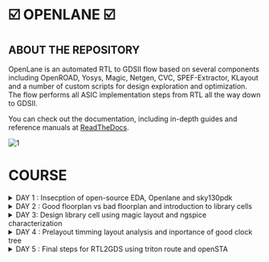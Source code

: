 # ☑️ OPENLANE ☑️

## ABOUT THE REPOSITORY
OpenLane is an automated RTL to GDSII flow based on several components including OpenROAD, Yosys, Magic, Netgen, CVC, SPEF-Extractor, KLayout and a number of custom scripts for design exploration and optimization. The flow performs all ASIC implementation steps from RTL all the way down to GDSII.

You can check out the documentation, including in-depth guides and reference manuals at [ReadTheDocs](https://openlane.readthedocs.io/).

![1](https://github.com/madhumadhu1318/Pes_Openlane_work/assets/90201844/e6ca8df0-335c-4807-ae38-fbac2e10c73c)




 # COURSE 
<details>
<summary> DAY 1 : Insecption of open-source EDA, Openlane and sky130pdk  </summary>
<br>

# 1) Introduction to QFN-48 Package,chip,pads,core,die,and IP's and Introduction to RISC-V

- Generally an Aurdino board or an FPGA board consists of an chip or processor inside it.
- The internal veiw of chip will be as below

![2](https://github.com/madhumadhu1318/Pes_Openlane_work/assets/90201844/bcb8b471-1c9c-4e7e-aa97-ab83f5f5dc1e)


![3](https://github.com/madhumadhu1318/Pes_Openlane_work/assets/90201844/236627f9-2212-486c-ae74-d23ad67e2576)




RISC-V is an open standard instruction set architecture based on established reduced instruction set computer principles. Unlike most other ISA designs, RISC-V is provided under royalty-free open-source licenses. 

![4](https://github.com/madhumadhu1318/Pes_Openlane_work/assets/90201844/00e1a641-8c2f-4dd1-a387-5b74879f1899)





# 2) SOC Design and OpenLANE

## a) Components of open-source digital asic design**
 - Digital ASIC design, It mainly consists of
   - RTL IP's
   - EDA Tools
   - PDK Data

![5](https://github.com/madhumadhu1318/Pes_Openlane_work/assets/90201844/3654cd20-7717-47f7-a1b0-1f18a98f0e3b)

      

  - Open source digital ASIC design

![6](https://github.com/madhumadhu1318/Pes_Openlane_work/assets/90201844/8cd1ac8e-0aec-49f7-b106-8d60e740c462)


- What is PDK..?
  - Process Design Kit (PDK) Collection of files used to model a fabrication process for the EDA tools used to design an IC.
      - Process design rules : DRC,LVX,PEX
      - Device models
      - Digital standard cell Libraries
      - I/O libraries


 
## b) Simplified RTL2GDS Flow**

![7](https://github.com/madhumadhu1318/Pes_Openlane_work/assets/90201844/3742b7db-fd3d-4e2f-a8cc-9831d085c72a)


         1. Synthesis
         2. Floor planning and Power planning
         3. Placement 
         4. Clock tree synthsis (CTS)
         5. Routing 
         6. Sign off



## c) Introduction to Openlane ans strivechipsets**

   #### OPENLANE was started as an open-souce flow for a true Open source Tape-out experiment,
   #### STRIVES is a family of open everything socs.

![8](https://github.com/madhumadhu1318/Pes_Openlane_work/assets/90201844/84a544f4-6145-4336-b1ee-96c8d19cd5c7)


   #### Goal of Openlane asic flow is :
    - Produce a clean GDSII with no humaninterventions
         - CLEAN means 
                - No LVS voilations
                - No DRC voilations
                - Timming voilations

    - Open Lane is tunned for the skywater 130nm open PDK .
    - Open lane is containerzied which means
                - Functional out of the box 
                - Instruction to built and run natevly with flow
    - Open lane has two mode of operation 
                - Atonomous 
                - Interative


## d) Introduction to Openlane Detailed ASIC flow design


 ![9](https://github.com/madhumadhu1318/Pes_Openlane_work/assets/90201844/a353193c-cd0f-486f-982a-6c9f6438e2b7)


   
Here's a detailed ASIC design flow using OpenLane and the associated tools and software:

**1. Synthesis:** RTL code is synthesized into a gate-level netlist, optimizing for area, power, and timing.
   - **Tools/Software**: 
     - Yosys for synthesis.
     - ABC (A System for Sequential Synthesis and Verification) for technology mapping.
     - Cell libraries specific to the target process.
     - Yosys

       
**2. Floorplanning:** Define the chip's area and arrangement of major functional blocks.
   - **Tools/Software**: 
     - OpenROAD's TritonRoute for global placement.
     - Magic for floorplan visualization.
     - Chip floor planning - Partinioning the chip die between different system building blocks and place the I/O pads.
     - Macro floor planning - Dimensions, Pin locations, rows defination.
     - Power planning - It is typically assigned with multiple VDD and VSS (Power straps, Power pads, Power rings)
    
       
**3. Placement:** Position individual gates and standard cells optimally within the predefined areas.
   - **Tools/Software**: 
     - RePLace (REctangle PLACEr) for placement.
     - Magic for placement visualization.
     - Placement is usually done in 2 steps
              - Global placement
              - Detailed placement

       
**4. Clock Tree Synthesis:** Design a clock distribution network to ensure synchronous clock signals.
   - **Tools/Software**: 
     - OpenROAD's TritonCTS for clock tree synthesis.
    
     
**5. Routing:** Establish interconnections while adhering to design rules, optimizing for signal integrity and timing.
   - **Tools/Software**: 
     - FastRoute for global and detailed routing.
     - Magic for routing visualization.


**6. Design Rule Checking (DRC):**  Verify that the layout complies with manufacturing design rules.
   - **Tools/Software**: 
     - Magic for initial DRC checks.
     - OpenROAD's TritonRoute for DRC repair.


**7. Layout Versus Schematic (LVS) Verification:** Confirm that the physical layout matches the intended functionality described at the RTL level.
   - **Tools/Software**: 
     - Netgen for LVS checks.


**8. Parasitic Extraction:** Extract parasitic capacitance and resistance values from the layout for accurate timing analysis.
   - **Tools/Software**: 
     - QFlow's SPEF extraction tool for parasitic extraction.


**9. Static Timing Analysis (STA):** Analyze timing paths to ensure setup and hold time constraints are met.
    - **Tools/Software**: 
      - OpenSTA for static timing analysis.


**10. Physical Verification:** Perform a series of checks including DRC, LVS, and electrical rule checks (ERC).
    - **Tools/Software**: 
      - Magic for DRC and LVS checks.
      - Netgen for ERC checks.


**11. GDS2 Generation:** Convert the final layout data into GDS2 format for fabrication.
    - **Tools/Software**: 
      - Magic for GDS2 generation.Here's a detailed ASIC design flow using OpenLane and the associated tools and software:



#### Synthis exporation
![10](https://github.com/madhumadhu1318/Pes_Openlane_work/assets/90201844/56afc0ba-6fde-4bc0-82ff-fbb7a60ca6db)



#### Design exploration

![11](https://github.com/madhumadhu1318/Pes_Openlane_work/assets/90201844/59c6caa9-e782-4d01-8ee6-0982afd764d7)


# 3) Open- Source EDA tools

#### Openlane Directory structure in detail

   - cd Desktop/
   - cd home/tools/
   - cd openlane_working_dir/
   - ls
   - cd openlane
   - docker
   - ./flow.tcl -interactive

![12](https://github.com/madhumadhu1318/Pes_Openlane_work/assets/90201844/1ec38ee2-766e-4ef5-b597-cb0140ca93a5)


#### Design Preparation step

    - in openlane directory
    - package require openlane 0.9
    - prep -design picorv32a

![13](https://github.com/madhumadhu1318/Pes_Openlane_work/assets/90201844/fd5f8659-4b33-4055-915c-5da199814256)



#### Review files after design synthsis and run synthsis

    - run_synthesis


![14](https://github.com/madhumadhu1318/Pes_Openlane_work/assets/90201844/a456fbdb-f0f4-44ab-a7e3-3968135da09c)

![15](https://github.com/madhumadhu1318/Pes_Openlane_work/assets/90201844/938876cc-d5e6-4c72-a5ae-0e189a43a4d8)




   - Here the counter d flipflop is **1613**
   - The number of cells is **14876**
   - The flop ration for our design will be 1613/14876 = 0.108
   - In percentage = 10.08 %

     
#### Openlane Project Github link Discription

https://github.com/efabless/openlane

[Back to COURSE](https://github.com/Vinodkumar8318/Pes_Openlane_work/tree/main#course)

</details>




<details>
<summary>DAY 2 : Good floorplan vs bad floorplan and introduction to library cells </summary>
<br>


# GOOD FLOORPLAN VS BAD FLORPLAN AND INTRODUCTION TO LIBRARY CELLS

## 1) CHIP FLOOR PLANNING CONSIDERATIONS

## L1) Utilization Factor and Aspect ratio

![16](https://github.com/madhumadhu1318/Pes_Openlane_work/assets/90201844/664ef48a-a5c4-4f43-bdb2-2918caa5a19d)


    - Defining the width and height of the core and Die
    - Consider a netlist with 2 FF and 2 gates with the connections shown below


**STEP-1** Make the gates as a Squared box 


![17](https://github.com/madhumadhu1318/Pes_Openlane_work/assets/90201844/2507f80f-0dbb-4baf-9edf-2bfe223144dd)


**STEP-2** Find out the dimensions of the core and Die ( Dimensions of the standard cells )

![18](https://github.com/madhumadhu1318/Pes_Openlane_work/assets/90201844/6fefebdd-7cd7-4bab-90ec-f3123571e998)


 #### For example 
  - Let us assume that each FF and Gates is on 1 cm breadth and 1cm height
  - Now Area of each standard cell will be will of 1 cm sq .
  - Allining tha area ocuupied the netlist in a in a single core .
  - Below the netlist will be fit into the core So it will be **100% utilization**
  - **Utilization factor** = Area occupied by the netlist / Total area ocuupied by the core.
  - where 4sq / 4sq = 1 . 
  - In this case when utilization factor = 1 , then the core is full no extra components can be added.
  - **Aspect ratoio** = Height / width , if it is 1 , it signifies that the core is square shaped.




## L2) Pre placed cells


![19](https://github.com/madhumadhu1318/Pes_Openlane_work/assets/90201844/bbd7bc44-b496-43c6-8313-d69a05afa71b)

  - Conisder a combinational block -> Gate level diagram.
  - Seperate that gate level diagram into two blocks.
  - Consider the multiple blocks are inside a Black box Now seperate the blackbox as two differnet IP's or Modules .
  - The Arrangements of the IP's in a chip is called as **Floor planning**.
  - The IP's will have an user defined loctions and they can be placed in a chip before the placement and rouiting is done hence these are calle as **Pre placed Cells**




## L3) Decoupling Capacitors

![20](https://github.com/madhumadhu1318/Pes_Openlane_work/assets/90201844/a534ff3d-5c5c-408a-ad1a-051fbe29a3df)


  - For any signal to be considered as a Logic 0 and Logic 1, It should be within the NM range ( Either NML or NMH )
  - The area between the NML and NMH is called undefined area
  - So in order to maintain the signal to be in the NML or NMh **Decoupling capacitors** are used.
  - Decoupling capacitors are mainly used to maintain the signal are not inside the undefined area.
    



## L4) Power Planning

![21](https://github.com/madhumadhu1318/Pes_Openlane_work/assets/90201844/371669e5-2400-4f7d-bce1-27f805a710fa)

  - Insted of using individual VDD and VSS for multiple cells in a Block.
  - Suppose if there are four cells in a Block , Each cell having seperate VDD and VSS are called as **Power Planning**




## L5) Pin placement and Logical cell placement Blockage
![22](https://github.com/madhumadhu1318/Pes_Openlane_work/assets/90201844/4ed490cc-64fb-4803-9696-93954c2ad128)



  - Here consider a 4 set of circuts with input, clk and output,
  - Considering all 4 circuits together and placing on a chip in such a way that INPUTS should be at one side and OUTPUT should be at one side which helps us to make the connections easily.
  - So this process is called as **Pin placement**
  - Making sure that non of the automated routing tool should not be placed near the i/p and o/p cells it needs to block the cells This is called as **Logical cell placement Blockage**
    

**Pin Placement**

![23](https://github.com/madhumadhu1318/Pes_Openlane_work/assets/90201844/43a17934-b6cc-4364-b042-5ba5d45b4049)



**Logical cell placement Blockage**
![24](https://github.com/madhumadhu1318/Pes_Openlane_work/assets/90201844/bc2d7d20-79d2-4f43-a851-fadf47f7d083)







## L6) Steps to run Flopor planning using Openlane

      - These are the defalt Floorplans 
 
![25](https://github.com/madhumadhu1318/Pes_Openlane_work/assets/90201844/09457209-3fe4-4f8c-a77f-704baf77b594)


![26](https://github.com/madhumadhu1318/Pes_Openlane_work/assets/90201844/fa933e65-850c-4859-a3b0-f6ae22689571)




![27](https://github.com/madhumadhu1318/Pes_Openlane_work/assets/90201844/d20ce0f4-0385-426c-b489-2ef261ed9a23)



## L7)

              - In the openlane shell

![28](https://github.com/madhumadhu1318/Pes_Openlane_work/assets/90201844/9ba3262e-0ecf-4096-887e-9e8a81014ee7)

              
              - To open the Floorplan we go to the required directory that is
                   > vsduser@vsdsquadron:~/Desktop/work/tools/openlane_working_dir/openlane/designs/picorv32a/runs/11-09_15-36/results/floorplan
              - Using the ```cd``` command.
              - Then we type the command:
                   > magic -T /home/vsduser/Desktop/work/tools/openlane_working_dir/pdks/sky130A/libs.tech/magic/sky130A.tech lef read ../../tmp/merged.lef def read picorv32a.floorplan.def &

              - The following layout is displayed

![29](https://github.com/madhumadhu1318/Pes_Openlane_work/assets/90201844/1ff10071-f8ad-4697-8b79-035eb1d377b5)


              - We can press 's' and then 'v' to align the design to the center of the screen.

              - We can right click on the mouse and pess 'z' to zoom into a desired part.

![30](https://github.com/madhumadhu1318/Pes_Openlane_work/assets/90201844/6a72c5ac-9648-41e9-971b-6c4dd1d040d2)

              - We can check the details of the ports as follows
              - Hover over a port with your crosshair and press 's' on your keyboard
              - Now open the tkcon command window and type ```what```.
              - This will show you the details of the selected port.

![31](https://github.com/madhumadhu1318/Pes_Openlane_work/assets/90201844/26b79291-9b43-41d3-9291-f3d9a394f0c5)

             
              - If we zoom in a little more, we can see the tap cells.
              - They are present to prevent latch up conditions which occur in the CMOS devices

![32](https://github.com/madhumadhu1318/Pes_Openlane_work/assets/90201844/15b61670-5214-4a4e-b10b-bfc1dcb4345d)


              - These are the standard cells that are used in the design




## 2) LIBRARY BINDING AND PLACEMENTS


### L1) Netlist binding and initial Place Design

       - Bind netlist with physical cells 
       - Here it defines about the shape and sixe of the standard cell
       - Each cells are defined only in either rectange shape or square shape 
       - In this example, 1 refers to NOT gate, 2 refers to AND gate.   [image 1]
       - Larger the cell size 
          > It has a least resistance path
          > Performes Faster
       - Once we have a Physical veiw of all cells, It is placed on the Floorplan according to the 

![33](https://github.com/madhumadhu1318/Pes_Openlane_work/assets/90201844/f0f38d1d-c1dd-49d3-b80c-f5fca7339173)


![34](https://github.com/madhumadhu1318/Pes_Openlane_work/assets/90201844/a399f41e-347b-4962-9c79-adde8069c915)



### L2 and L3) Optimize placement using estimate wire length and capacitance

        - When the cells are not extactly placed on the floorplan as in the netlist, If the relevant cells are not near to i/p or o/p.
        - Then estimation of wirelength and capacitance comes in.
        - Depending on the Capacitance and how far the cells are from input and output, Some **Buffers** are added in order to reduce the Wirelength and also to get a complete signal without any             lossses of signal ( but in cost of Area which can be minimized later )
    
![35](https://github.com/madhumadhu1318/Pes_Openlane_work/assets/90201844/605e4293-cf4f-4415-a474-4d07162f07de)



![36](https://github.com/madhumadhu1318/Pes_Openlane_work/assets/90201844/186c185f-95e2-44ef-9d0a-c7e3bc700a6f)



### L4) Need for libraries and characterization 

        - Library characterization and modelling depends on some steps,
        - Logic synthesis  ->  Floor planning  ->  Placement  ->  Clock Tree synthesuis ( CTS )  ->  Routing 
        - The collection of all the standard cells are placed is one area which is referred as **Library**

        
![37](https://github.com/madhumadhu1318/Pes_Openlane_work/assets/90201844/a3f83b6b-6133-4853-90f2-0b217007aef8)




### L5) Congestion aware placement using replace
          - To view the placement we type
                   > run_placement
          - In the OpenLANE shell.
![38](https://github.com/madhumadhu1318/Pes_Openlane_work/assets/90201844/0581f0d1-5d58-40e8-b0ab-be170ac220ac)


          - This is the result displayed. As we can see the '/picorv32a.placement.def' file is read.

![39](https://github.com/madhumadhu1318/Pes_Openlane_work/assets/90201844/48a33433-adf9-4fe0-9c06-7fb8a4ea2211)

          - We move one directory up from the 'floorplan' folder using
                   > cd ../placement/

          - To view the placement design we use the command
                   > magic -T /home/vsduser/Desktop/work/tools/openlane_working_dir/pdks/sky130A/libs.tech/magic/sky130A.tech lef read ../../tmp/merged.lef def read picorv32a.placement.def

![40](https://github.com/madhumadhu1318/Pes_Openlane_work/assets/90201844/93fd0a46-0546-4ec2-b0e0-c41f356fccbc)


          - The above is displayed.
          - All these standard cells were present at the initial layout of the floorplan.

![41](https://github.com/madhumadhu1318/Pes_Openlane_work/assets/90201844/6de9e4b4-9848-4eb1-b8ad-11e1d3a34e11)


          - If we zoom in we can see the placement of the standard cells in the standard cell rows.




## 3) CELL DESIGN AND CHARACTERIZATION FLOW

### L1) Inputs for cell Design Flow
       - For each standard cell (AND,NOR,INVERTER,FF ect) There are different cell design flow
       - Each Cell Design Flow consists of 3 steps:
               - Inputs ( which mainly consists of PDK's [ DRC and LVs rules, Spice models, library ect] )
               - Design Steps (this mainly invovles 3 steps)
                      - Circuit Design
                      - Layout Design 
                      - Charecterization
               - Outputs ( Outputs we get here is  CDL circuit description language )
               
   #### User defined specifications
       - Cell height = The seperation between the power rail and ground rail defines the cell height.
       - Supply voltage = A certain cell should be operated at a certain supply voltage which is defined by the Top level design
       - Metal Layer = Certain Libraries van be designed on a particular Metal Layer.
       - Pin Location = Library nedds to decide on the pins and the pin location where it needs to be placed.

               
### L2) Circuit Design step
      - There are teo steps involved in circuit design:
            > Implement the Function itself
            > Modelling the PMOS and NMOS transisters in such a way that the aspect ratio should be matched.
            
      
### L3) Layout Design step
      - Implimenting the PMOS and NMOS values into layout are called Layout Design 
      - Steps involved in the layout design are:
           - Get the function implimented through the MOS transistors
           - Get a PMOS network graph and NMOS network graph
           - Obtain Euler's Path and draw a Stick Diagram
           - Convert the stick diagram into a proper Layout diagram
           - EXtract the paracetics from the layout and CHaracterize it interms of Timmings.

           
### L4) Typical Charaterization Flow
     - Steps involved in the characteriztion flow are :
           - Read in the Model Files
           - Read the extracted spice netlist
           - Define how to recongnise the behaviorur of the buffer
           - Read the subcircuits of the inverters 
           - Attach the neccessary Power source
           - Apply the stimulus
           - Provide the neccessary output capacitance
           - Provide the necessary simulation command.
           - Feed in all the 1 to 8 steps to a configuration file ( GUNA )


![42](https://github.com/madhumadhu1318/Pes_Openlane_work/assets/90201844/c7cebb23-fe87-461a-950b-ec755b4bd719)


![43](https://github.com/madhumadhu1318/Pes_Openlane_work/assets/90201844/70a4f1db-98f4-41f7-ba49-ffa3c1388b22)



![44](https://github.com/madhumadhu1318/Pes_Openlane_work/assets/90201844/f47bfd0c-0256-47c2-89f8-9d77078bd783)




## 4) GENERAL TIMMING CHARECTERIZATION PARAMETERS

### L1) Timming Threshold definations
      - Timming Threshold Definations
          - slew_low_rise_thr
          - slew_high_rise_thr
          - slew_low_fall_thr
          - slew_high_fall_thr
          - in_rise_thr
          - in_fall_thr
          - out_rise_thr
          - out_fall_thr

![45](https://github.com/madhumadhu1318/Pes_Openlane_work/assets/90201844/98119a56-46e2-4f0e-ab8b-af93bddeb57e)


![46](https://github.com/madhumadhu1318/Pes_Openlane_work/assets/90201844/f02b2a93-5c93-495a-a293-9709d6f472d1)



         
### L2) Propogation delay and transition time

**Propagation Delay**
The time difference between when the transitional input reaches 50% of its final value and when the output reaches 50% of its final value.
     
     - There should be no negative delay in the charecterization, This can be taken care by setting a proper threshold point.

```
    Propagation delay = time(out_fall_thr)-time(in_rise_thr)

```
![47](https://github.com/madhumadhu1318/Pes_Openlane_work/assets/90201844/21762b6f-669c-413a-94b5-6d6daf7eddcf)




![48](https://github.com/madhumadhu1318/Pes_Openlane_work/assets/90201844/1b3637ae-49de-4d4b-b948-e87648730373)


**Transition Time**
The time it takes the signal to move between states is the transition time , where the time is measured between 10% and 90% or 20% to 80% of the signal levels.

```
Rise transition time = time(slew_high_rise_thr) - time (slew_low_rise_thr)
```

```
Fall transition time = time(slew_high_fall_thr) - time (slew_low_fall_thr)
```

![49](https://github.com/madhumadhu1318/Pes_Openlane_work/assets/90201844/a028dcb0-977b-434f-bb34-e12f2edc43a5)




[Back to COURSE](https://github.com/madhumadhu1318/Pes_Openlane_work/tree/main#course)

</details>
<details>
<summary>DAY 3: Design library cell using magic layout and ngspice characterization </summary>
<br>

# 1) LABS FOR CMOS INVERTER NGSPICE SIMULATIONS

   ### L1) IO Placer revision
   
   ### L2) Spice deck creation for CMOS inverter
             - Create a SPICE DECK first
             - > Connectivity information about the netlist
             - > Set a component values
             - > Identify the nodes
             - > Name the nodes



![50](https://github.com/madhumadhu1318/Pes_Openlane_work/assets/90201844/965de361-0dcb-4954-9e8f-2a6d6bceaed6)


             SPICE DECK = ***Model description***
                          ***Netlist Description***
                          M1 out in vdd vdd pmos w=0.375u L=0.25u
                          M2 out in 0 0 nmos w=0.375u L=0.25u
                          
                          cload out 0 10f

                          Vdd vdd 0 2.5
                          Vin in 0 2.5
                          
                          *** Simulation commands ***
                          .op
                          .dc Vin0 0 2.5 0.05

                          *** .include tsmc_0.25um_model.mod ***
                          .LIB "tsmc_0.25um_model.mod" CMOS_MODELS
                          .end
                          
![51](https://github.com/madhumadhu1318/Pes_Openlane_work/assets/90201844/afad96c0-675d-4341-bb52-ad26770c299d)



![52](https://github.com/madhumadhu1318/Pes_Openlane_work/assets/90201844/158b7035-ec97-42db-a6c9-506cc9ff65e5)

 
   
   ### L3) Spice simulation lab for cmos inverter
                  - Spice simulation for a particular specification
                  
![53](https://github.com/madhumadhu1318/Pes_Openlane_work/assets/90201844/6db7cd20-9a8b-46cf-98e5-b5c6a2e5fc4e)


![54](https://github.com/madhumadhu1318/Pes_Openlane_work/assets/90201844/af5a3112-aa98-4ffc-acbc-4f4f826df3d3)



   ### L4) Switchin threshold vm
            - The CMOS on the right side has a bigger size than the one on the left.
            - These waveforms tell us that the CMOS is a very robust device. The characteristics of the CMOS are maintained across a variety of sizes.
            - The arrow is pointing to the point where 'Vin = Vout'.

![55](https://github.com/madhumadhu1318/Pes_Openlane_work/assets/90201844/c5a05cf2-a8cc-4516-bdd0-343376d2150a)

            - Above graph gives details on each point and its significance
            

![56](https://github.com/madhumadhu1318/Pes_Openlane_work/assets/90201844/d2e05d65-a03b-4fb1-b453-987742f598ab)


         - 
   ### L6) Lab steps to gitclone vsdstd cell design
            - We need to perform a git clone here from a repository that we require, to do the future labs.
            - We can type the following command
                  ```
                  git clone https://github.com/nickson-jose/vsdstdcelldesign.git
                  ```

            - Now we need to copy the 'sky130A.tech' file into the directory we just cloned
            - We can do this by using
                  ```
                  cp sky130A.tech /home/vsduser/Desktop/work/tools/openlane_working_dir/openlane/vsdstdcelldesign
                  ```
                  ```
                  magic -T sky130A.tech sky130_inv.mag & 
                  ```  
             in the follwoing directory shown in the figure


![57](https://github.com/madhumadhu1318/Pes_Openlane_work/assets/90201844/5e48d498-fa86-44bc-9f6f-d44cabbd31a5)



  
## 2) INCEPTION OF LAYOUT CMOS FABRICATION PROCESS

### L1) Create Active Regions
           - Selecting a subsrate ( p-type, High resistivity, Doping level,oreintation )
           - Creating active region for transistors
                     - Step1 -> Deposit the kayer of photo resist
                     - Step2 -> Mask1 the region (protecting)
                     - Step3 -> So the UV rays doesnt hit the photoresist layer which is under Mask.
                     - Step4 -> Silicon layer is etched off in the Non masking region.
                     - Step5 -> Remove the Photoresist
                     - Step6 -> Placed in an oxidation furnance
                     - Step7 -> Isolation area will be created This process is called as LOCUS.

![58](https://github.com/madhumadhu1318/Pes_Openlane_work/assets/90201844/ffef0ec2-7d77-4a3c-8860-75cacfd2ef0c)


![59](https://github.com/madhumadhu1318/Pes_Openlane_work/assets/90201844/17e41ca2-b193-44e3-99e8-fdf5dc4889d4)



### L2) Formation of N-well and P-well
                   - Step1 -> Photoresist the Layer
                   - Step2 -> Mask2 in the required region
                   - Step3 -> Expose the photoresist to UV rays
                   - Step4 -> Non masking area will be wanished
                   - Step5 -> Create a P-well ,It is created by using BORON
                   - Step6 -> Create a N-well ,It is created by using Phosphorous
                   - Step7 -> Take the complete structure into High Temperature Furnace
                   - Step8 -> This diffuses the wells and make proper n-well and p-well, This is called as twin tub process

![60](https://github.com/madhumadhu1318/Pes_Openlane_work/assets/90201844/dea48256-d0c5-41da-a74e-c36725b39260)



![61](https://github.com/madhumadhu1318/Pes_Openlane_work/assets/90201844/72ab12b0-2ab9-4ae0-9214-c8beca412377)



### L3) Formation of gate terminal
                   - Step1 -> Gate formation involves depositing a gate oxide
                   - Step2 -> Defining gate patterns using photolithography
                   - Step3 -> Depositing gate material
                   - Step4 -> Etching to create gates
                   - Step5 -> Doping the substrate and insulating the gates.

![62](https://github.com/madhumadhu1318/Pes_Openlane_work/assets/90201844/487bcdc7-a0af-4dab-a4a5-2f6b84bb8e69)


![63](https://github.com/madhumadhu1318/Pes_Openlane_work/assets/90201844/2117fe8d-6c5c-4a90-a29f-15f21dc2c48b)




### L4) Ligtly dopped drain (LDD) formation
                   - Lightly doped drain (LDD) formation involves implanting the drain and source regions of a MOSFET transistor with a lighter concentration of dopants to reduce hot 
                     electron effect and short channel effect and enhance device performance.
                   - Doing both  n+ impantation and p+ implantation.
                   - It involves plasma etching here
                   
![64](https://github.com/madhumadhu1318/Pes_Openlane_work/assets/90201844/e9e5a859-2baf-45f8-abfa-0cc118861357)


![65](https://github.com/madhumadhu1318/Pes_Openlane_work/assets/90201844/832e0f8c-d0b4-4087-942c-847cffabdde2)



                            
### L5) Source and drain formation
                  - Source and drain formation in a MOSFET transistor typically involves doping the silicon substrate with chemicals such as arsenic or phosphorous for n-type regions 
                  (source and drain) and boron for p-type regions (source and drain).
                  - Here the source and drain are done by using ARSENIC method
                  - High temperature annealing is performed.


![66](https://github.com/madhumadhu1318/Pes_Openlane_work/assets/90201844/53318f3a-b7aa-4745-8c55-f0f370dd0bfb)

![67](https://github.com/madhumadhu1318/Pes_Openlane_work/assets/90201844/20ab7ec3-59b0-4a72-9123-44008ad9b35e)



### L6) Local interconnect formation
                  - Steps to form Contacts and Interconnects(local) 
                      - Step1 -> Titanium is deposited with a process known as sputtering. 
                      - Step2 -> Wafer is heated to about 650 - 700 C in an N2 ambient furnace for 60 seconds. 
                      - Step3 -> TiSi2 contacts are formed.  TiN is also formed used for local communication. 
                      - Step4 -> TiN is etched using RCA cleaning.

![68](https://github.com/madhumadhu1318/Pes_Openlane_work/assets/90201844/f4c0f222-54a7-42af-a55c-dda45dc42682)

![69](https://github.com/madhumadhu1318/Pes_Openlane_work/assets/90201844/8e08100b-320b-4c87-8bd9-a30521e6c278)



                      
### L7) Higher level metal formation
                 - Step1 -> Forming contacts and interconnects locally involves depositing a dielectric material like silicon dioxide
                 - Step2 -> Patterning it using photolithography
                 - Step3 -> Eetching contact holes 
                 - Step4 -> Depositing a barrier metal (e.g., titanium or titanium nitride)
                 - Step5 -> Filling with a conductor (e.g., aluminum or copper) using chemical vapor deposition (CVD)
                 - Step6 -> And then planarizing through chemical-mechanical polishing (CMP).

![70](https://github.com/madhumadhu1318/Pes_Openlane_work/assets/90201844/d36b1c35-9e94-4efd-963a-183962cba8ee)


![71](https://github.com/madhumadhu1318/Pes_Openlane_work/assets/90201844/2d0d6d88-39d7-4a9b-8aab-d61a2a652437)


![72](https://github.com/madhumadhu1318/Pes_Openlane_work/assets/90201844/5dce28fc-09b0-45fc-945f-857f488745de)



### L8) Lab introduction to Sky130 basic layers layout and LEF using inverter

                - Now let us look at the layout of a CMOS inverter. To open this we type the command


![73](https://github.com/madhumadhu1318/Pes_Openlane_work/assets/90201844/c9db8d41-0521-4ab4-bb3a-e47b6175e795)

                - Now run the command 
                     > magic -T sky130A.tech sky130_inv.mag &
                - The following layout will be displayed.


![74](https://github.com/madhumadhu1318/Pes_Openlane_work/assets/90201844/0c3c0b50-15c2-44e9-8629-79f951bdc7f7)


                - We can get to know the details of the inverter by hovering the mouse cursor over it and pressing 's' on the keyboard. 
                - Then we can type what in the tkcon. 
                - Pressing 's' three times will show what parts are connected to the selected part.
                - We shall look at the difference between LEF and Layout. The above image is a Layout.
                - LEF represents abstract component data in a machine-readable format for IC libraries, while layout is the physical geometric arrangement 
                  of these components on a semiconductor chip.


                 
### L9) Lab steps to create std cell layout and extract spice netlist

![75](https://github.com/madhumadhu1318/Pes_Openlane_work/assets/90201844/98e8e41f-449d-4962-8619-e7deced37710)


                - DRC error can be veiwed on the tkcon
                - To extract Spice Netlist we perform the following steps in the tkcon window:

![76](https://github.com/madhumadhu1318/Pes_Openlane_work/assets/90201844/238d26be-4bcd-49d8-9ab2-b9a8eb3f6e93)




                - We use the commands
                       > ext2spice cthresh 0 rthresh 0 -> this is done to copy the parasitic capacitances
                - The next command is
                       > ext2spice
                - We can see that a sky130_inv.spice file will be created


![77](https://github.com/madhumadhu1318/Pes_Openlane_work/assets/90201844/5f8fbdab-de82-44de-9b6d-b8d0ec543058)



## 3) SKY130 TECH FILE LABS

### L1) Lab steps to create final SPICE deck using Sky130 tech
               - To start off we look at the minimum value of the layout window

![78](https://github.com/madhumadhu1318/Pes_Openlane_work/assets/90201844/abc48a75-da7c-47e1-89a9-cbfdae4dde31)


               -  We can use 'g' on the keyboard to activate the grid and after selecting a grid by right clicking on the mouse, we type box in tkcon window to check the 
                  minimum value of the layout window
![79](https://github.com/madhumadhu1318/Pes_Openlane_work/assets/90201844/6043fb80-b4cd-425e-bb1b-41fb66a6ec6b)



### L2) Lab steps to characterize inverter using sky130 model files
               - Next we need to open the spice file using the command
                        > gedit sky130_inv.spice
               - We need to configure it to the above specifications.
               - Characterize Inverter using Sky130 Models
               
![80](https://github.com/madhumadhu1318/Pes_Openlane_work/assets/90201844/4db56bc2-d865-4636-b21c-13f866aa6d6c)


               - We now plot the graph for output vs input sweeping the time.
               - We first use the command
                        > ngspice sky130_inv.spice
               - In the ngspice shell we use the command
                        > plot y vs time a
               - The following graph will be displayed

![81](https://github.com/madhumadhu1318/Pes_Openlane_work/assets/90201844/a0bc6dbc-f6c9-4fbe-bda9-5a850d0a92c5)


![82](https://github.com/madhumadhu1318/Pes_Openlane_work/assets/90201844/af5397c8-180c-4359-9d32-41d46c5a2418)


![83](https://github.com/madhumadhu1318/Pes_Openlane_work/assets/90201844/18a1aab5-8e13-43ca-8049-66f877f59185)




#### Rise Time -> time taken to rise from 20% to 80% of the max value -> 2.25075e-09 - 2.184e-09 = 0.006675e-09 s.


![84](https://github.com/madhumadhu1318/Pes_Openlane_work/assets/90201844/a5ee7e97-034f-44d2-8a04-c10fbbad769c)


![85](https://github.com/madhumadhu1318/Pes_Openlane_work/assets/90201844/f689f5bc-05b4-4176-a920-f31f9d00cde3)


#### Propogation Delay/Cell Rise Delay -> 2.21379e-09 - 2.15e-09 = 0.06379e-09 s.


### L3) Lab introduction to Sky130 pdk's and steps to download labs
               - Enter the command
                       > wget http://opencircuitdesign.com/open_pdks/archive/drc_tests.tgz
               - Move the fikes into the desktop using the below command
                       > mv drc_tests.tgz Desktop/
               - Extract the file using the folloeing command
                       > tar xfz drc_tests.tgz 
               - Check the files inside it using ls command

![86](https://github.com/madhumadhu1318/Pes_Openlane_work/assets/90201844/dc5555e9-6773-464d-a46b-951c23ca34d9)


![87](https://github.com/madhumadhu1318/Pes_Openlane_work/assets/90201844/5127b406-c489-4c40-9bee-16b0971e43cc)


    
     
    
### L5) Lab introduction to Magic and steps to load Sky130 tech-rules

            - To open the software we type
                 > magic -d XR
![88](https://github.com/madhumadhu1318/Pes_Openlane_work/assets/90201844/e1688d38-e4d2-4b81-afbd-a3645ec3164b)



![89](https://github.com/madhumadhu1318/Pes_Openlane_work/assets/90201844/6072e2ad-c512-4466-a988-766f483b68a7)




            - Selct M3 by clicking left an right button in the mouse , select an area M3
            - And then tpe this command in the tkcon window It shows a DRC error 
                 > drc why
                   
![90](https://github.com/madhumadhu1318/Pes_Openlane_work/assets/90201844/712061a6-a108-411d-958b-71d93569ee21)


![91](https://github.com/madhumadhu1318/Pes_Openlane_work/assets/90201844/7e31689f-1c09-4daf-a9d0-beb036e28a7a)





            - To add contact cuts to metal3, first select an area using left and right click. Then hovering 
                over the m3contact we click middle mouse button.
            - To check the black boxes inside this, Type the following command 
                 > cif see VIA2


![92](https://github.com/madhumadhu1318/Pes_Openlane_work/assets/90201844/49f67794-c056-4ca4-af13-09e4f4bb49f3)


![93](https://github.com/madhumadhu1318/Pes_Openlane_work/assets/90201844/0009a9e3-dbab-4c66-8a2f-e63296cbe9d9)



### L6) Lab exercise to fix poly.9 error in Sky130 tech-file
       - In magic file type the following command
            > load poly
       - There will a diff between the spacing of poly.9 
       - In order to over come this we need to sort the DRC error



       - There is a DRC error in the poly.mag file in 'poly.9'.
       - Open the sky130A.tech file in the editor and make the following changes
             > vi sky130A.tech 
       - Add this line in the editor 
             >  spacing xhrpoly,uhrpoly,xpc allpolynonres 480 touching_illegal \
                     "xhrpoly/uhrpoly resistor spacing to diffusion < %d (poly.9)"

             > spacing npres allpolynonres 480 touching_illegal \
                     "poly.resistor spacing to N-tap < %d (poly.9)"
              
![image](https://github.com/Vinodkumar8318/Pes_Openlane_work/assets/142583979/c1ea1ff1-9c76-44ba-b674-517ca947dcc6)

![image](https://github.com/Vinodkumar8318/Pes_Openlane_work/assets/142583979/8b6b7bc1-aa00-49ca-8a53-526dd57b0b5b)

      - Now open the tkcon window and type 
            > tech load sky130A.tech
            > drc check 
      - Now we can see that the DRC eroor will be solved 
      
![image](https://github.com/Vinodkumar8318/Pes_Openlane_work/assets/142583979/03a0b4ee-1598-4c77-b36c-3b104fe7c919)
  

### L8) Lab challenge exercise to describe DRC error as geometrical construct
      - Now we open the nmwell.mag file
      - Open the tkcon window and type the following command
           > cif ostyle drc
           > cif see dnwell_shrink
           > cif see nwell_missing
     - The following window appears

![image](https://github.com/Vinodkumar8318/Pes_Openlane_work/assets/142583979/4e033c6d-d5f7-4d5c-94af-cd5bff63ae19)


### L9) Lab challenge to find missing or incorrect rules and fix them
       - Add nsubstratencontact somwhere into the nwell

![image](https://github.com/Vinodkumar8318/Pes_Openlane_work/assets/142583979/bdda61a6-cdb9-4604-a666-ab2900f6e4a5)
      
       - And then make these changes in the editor file
          > cifmaxwidth nwell_untapped 0 bend_illegal \
              "Nwell missing tap (nwell.4)"

![image](https://github.com/Vinodkumar8318/Pes_Openlane_work/assets/142583979/b6cb691f-3c9c-4e1f-a57f-49a0d99f3961)

       - type the following commands in the editor file
          > templayer nwell_tapped
            bloat all nsc nwell
          > templayer nwell_untapped nwell
            and-not nwell_tapped
          
![image](https://github.com/Vinodkumar8318/Pes_Openlane_work/assets/142583979/13b35669-46d9-4629-a8f4-504bbb9bc8e6)

          > variants (full)
            cifmaxwidth nwell_untapped 0 bend_illegal \
              "Nwell missing tap (nwell.4)"
            variants *
            
![image](https://github.com/Vinodkumar8318/Pes_Openlane_work/assets/142583979/03fc9f68-758a-4258-a3ad-e49cb7d601d7)

      - Type the following commands in the tkcon window
            > tech load sky130A.tech
            > drc check
            > drc style drc(full)
            > drc check
      - The following window will appear

![image](https://github.com/Vinodkumar8318/Pes_Openlane_work/assets/142583979/344181e2-f267-4dc8-9c81-fa483c743b63)

      - Now if we select 'nsubstratencontact' somwhere inside the cell The problrm is solved
       
![image](https://github.com/Vinodkumar8318/Pes_Openlane_work/assets/142583979/d0590dd2-8681-4c1b-a4cd-3a2c95b719c9)




[Back to COURSE](https://github.com/Vinodkumar8318/Pes_Openlane_work/tree/main#course)

</details>
<details>
<summary>DAY 4 : Prelayout timming layout analysis and inportance of good clock tree </summary>
<br>

## 1) TIMMING MODELLING USING DELAY TABLES

### Lab challenge to find missing or incorrect rules and fix them

![image](https://github.com/Vinodkumar8318/Pes_Openlane_work/assets/142583979/7caa9c46-1f7b-4c44-a849-d023b7d3dba9)

       - Converting grid info into Track info
       - Go to openlane directory / sky130_fd_sc_hd 
       - type less tracks.info

![image](https://github.com/Vinodkumar8318/Pes_Openlane_work/assets/142583979/b5bde9d6-5d95-4452-aec7-138935f5cefb)


![image](https://github.com/Vinodkumar8318/Pes_Openlane_work/assets/142583979/be3f5c92-6ef6-4ab2-8493-078e2ca01cc6)

      - Here 1st value indicates the offset and 2nd value indicates the pitch along provided direction

 
 ### Setting grid values using above file info

        - ext2spice 
        - help grid
        - grid 0.46um 0.34um 0.23um 0.17um

![image](https://github.com/Vinodkumar8318/Pes_Openlane_work/assets/142583979/5a6ae931-fa7f-4dc5-9624-489a53ffe754)


### Before grid vs After grid

![image](https://github.com/Vinodkumar8318/Pes_Openlane_work/assets/142583979/7caa9c46-1f7b-4c44-a849-d023b7d3dba9)


![image](https://github.com/Vinodkumar8318/Pes_Openlane_work/assets/142583979/bec49fed-8a12-4cf5-ae15-cb9fb811da01)


![image](https://github.com/Vinodkumar8318/Pes_Openlane_work/assets/142583979/592a608a-8bed-4c5c-b0e2-7abe6cb3a418)

        - From the above pic, its confirmed that the pins A and Y are at the intersection of X and Y tracks. So the first condition is met.
        - The PR boundary is taking 3 grids on width and 9 grids on height which says that the 2nd condition is also met



## GENERATION OF A LEF FILE
        - Once the layout is perfect we can generate the lef file
        - In the tkcon window type the following command to save the updated layout
              > save sky130_vsdinv.mag
        - once it is saved then go to the terminal window and the type 
              > magic -T sky130A.Tech sky130_vsdinv.mag &
        - A magic layout opens , In the tkcon window type 
              > lef write

![image](https://github.com/Vinodkumar8318/Pes_Openlane_work/assets/142583979/f249106d-9204-4870-9122-1c2b5707cbf2)

        - Once this is done lef file should be created in the vsd file

![image](https://github.com/Vinodkumar8318/Pes_Openlane_work/assets/142583979/a969dff8-b8e6-45fd-9827-7938aaa223fb)

        - To open the lif file type the below command in the terminal
              > less sky130_vsdinv.lef

![image](https://github.com/Vinodkumar8318/Pes_Openlane_work/assets/142583979/8b5a5093-f378-4373-b4cf-43decea2ff80)


![image](https://github.com/Vinodkumar8318/Pes_Openlane_work/assets/142583979/63a7e1f5-e878-48a3-91d3-0430f89a5a85)


## STEPS TO INCLUDE NEW STEPS IN THE SYNTHESIS

        - Open the picorv32a pwd in the terminal
        - copy the path 

![image](https://github.com/Vinodkumar8318/Pes_Openlane_work/assets/142583979/59c7483e-40b2-4d23-b7c7-123fac3364c7)

        - Go to the vsdstdcelldesign in the other terminal type 
              > cp sky130_vsdinv.lef /home/vsduser/Desktop/work/tools/openlane_working_dir/openlane/designs/picorv32a

![image](https://github.com/Vinodkumar8318/Pes_Openlane_work/assets/142583979/722778fc-c141-4d4d-b8f2-793d16a3f0eb)

        - Now if u check in the picorv terminal, the lef file will be copied 

![image](https://github.com/Vinodkumar8318/Pes_Openlane_work/assets/142583979/37de186e-57d2-4d89-a027-99fc34d1544e)

        - Modify the config.tcl by
             > vim config.tcl
        - In the design's config.tcl file add the below line to point to the lef location which is required during spice extraction.
               > set ::env(EXTRA_LEFS) [glob $::env(OPENLANE_ROOT)/designs/$::env(DESIGN_NAME)/src/*.lef]
        - Include the below command to include the additional lef into the flow:
               > set lefs [glob $::env(DESIGN_DIR)/src/*.lef]
               > add_lefs -src $lefs
        - Run the interactive mode 

![image](https://github.com/Vinodkumar8318/Pes_Openlane_work/assets/142583979/8ffe7b20-d457-4a99-84a9-0f5188025722)

![image](https://github.com/Vinodkumar8318/Pes_Openlane_work/assets/142583979/6cf04c38-6989-4132-87e7-4ca2e190ef5c)

![image](https://github.com/Vinodkumar8318/Pes_Openlane_work/assets/142583979/68f1a325-8ae7-4b94-865f-8938136c0c1d)

![image](https://github.com/Vinodkumar8318/Pes_Openlane_work/assets/142583979/4fefa4c4-77b6-4e45-b0d7-86d7bd3e830b)

- since there is slack, we have to reduce it
      VLSI engineers will obtain system specifications in the architecture design phase. These specifications will determine a required frequency of operation. To analyze a circuit's 
      timing performance designers will use static timing analysis tools (STA). When referring to pre clock tree synthesis STA analysis we are mainly concerned with setup timing in regards to a 
      launch clock. STA will report problems such as worst negative slack (WNS) and total negative slack (TNS). These refer to the worst path delay and total path delay in regards to our setup 
      timing restraint. Fixing slack violations can be debugged through performing STA analysis with OpenSTA, which is integrated in the OpenLANE tool. To describe these constraints to tools such 
      as In order to ensure correct operation of these tools two steps must be taken:

           Design configuration files (.conf) - Tool configuration files for the specified design
           Design Synopsys design constraint (.sdc) files - Industry standard constraints file

     For the design to be complete, the worst negative slack needs to be above or equal to 0. If the slack is outside of this range we can do one of multiple things:

   ### 1) Review our synthesis strategy in OpenLANE

                     - Enalbed CELL_SIZING
                     - Enabled SYNTH_STRATEGY with parameter as "DELAY 1"
                     - The synthesis result is :

           - To run the floorplans and placements we typr the following commands
                > run_floorplan
                > run_placement
  
![image](https://github.com/Vinodkumar8318/Pes_Openlane_work/assets/142583979/b805d7ea-354d-4e41-b761-e86cdf57dc20)


![image](https://github.com/Vinodkumar8318/Pes_Openlane_work/assets/142583979/8e3b333a-35f9-4830-9e18-fa25f2be744f)


             - magic -T /home/vsduser/Desktop/work/tools/openlane_working_dir/pdks/sky130A/libs.tech/magic/sky130A.tech lef read ../../tmp/merged.lef def read picorv32a.placement.def &


![image](https://github.com/Vinodkumar8318/Pes_Openlane_work/assets/142583979/cf2dec3c-046d-41ee-9e25-a89e53c5b1d7)


![image](https://github.com/Vinodkumar8318/Pes_Openlane_work/assets/142583979/d50f0c5e-3b2a-4069-aaad-f24e8a395687)




## TIMMING ANALYSIS WITH REAL CLOCKS USING OPEN STA

         - Configure OpenSTA for Post-Synth Timing Analysis
         - We must create two files
              - The first one must be in the openlane directory
              - This file is known as the 'pre_sta.conf' file.

![image](https://github.com/Vinodkumar8318/Pes_Openlane_work/assets/142583979/aeec25c6-c897-4218-be0b-62a048c76a54)

              - The second is the my_base.sdc file.
              - This should be in the 'src/sky130' directory under the picorv32a directory.
             
![image](https://github.com/Vinodkumar8318/Pes_Openlane_work/assets/142583979/d73a4a04-6bbf-4010-b7f2-8c3427dd0b12)

              - To run tyming analysis we type 
                    > sta pre_sta.conf

![image](https://github.com/Vinodkumar8318/Pes_Openlane_work/assets/142583979/ac22c1af-3022-4ad5-b5b8-e4427e1bc888)

             - There is a slack violation
             - Settinf MAX_FANOUT value to 4 reduces the slack violation.

![image](https://github.com/Vinodkumar8318/Pes_Openlane_work/assets/142583979/1a62d227-1a3c-4a71-880d-cf7dd8b45eb6)


## Clock Tree Synthesis TritonCTS and Signal Integrity
### Run CTS

             -  To run CTS we need to type the command
                       > run_cts
                       > New .v is created

![image](https://github.com/Vinodkumar8318/Pes_Openlane_work/assets/142583979/b1f93411-14b4-4f47-b523-4c1d7eb71913)

#### Timing Analysis with Real CLocks using OpenSTA

             - First we type the command 
                    > openroad.
             - Then we read the .lef file using the command
                    > read_lef /openLANE_flow/designs/picorv32a/runs/16-09_19-58/tmp/merged.lef

![image](https://github.com/Vinodkumar8318/Pes_Openlane_work/assets/142583979/f59877a7-4736-4229-94c6-305a1b1c0ad6)

              - Then we read the .def file.
                     > read_def /openLANE_flow/designs/picorv32a/runs/16-09_19-58/results/cts/picorv32a.cts.def

![image](https://github.com/Vinodkumar8318/Pes_Openlane_work/assets/142583979/4252f6d9-60ca-482c-b9a5-08c817848f84)

              - Then we type the below commands
                     > write_db pico_cts.db
                     > read_db pico_cts.db
                     > read_verilog /openLANE_flow/designs/picorv32a/runs/16-09_19-58/results/synthesis/picorv32a.synthesis_cts.v
                     > read_liberty -max $::env(LIB_SLOWEST)
                     > read_liberty -max $::env(LIB_FASTEST)

![image](https://github.com/Vinodkumar8318/Pes_Openlane_work/assets/142583979/9f159716-cc50-4088-904f-9fadb4184353)

              - We read the .src file
                    > read_sdc /openLANE_flow/designs/picorv32a/src/sky130/my_base.sdc

![image](https://github.com/Vinodkumar8318/Pes_Openlane_work/assets/142583979/22e69c85-7822-44ee-a544-fb9cad238a1d)

              - We set the clock and then check it
                    > set_propagated_clock [all_clocks]
                    > report_checks -path_delay min_max -format full_clock_expanded -digits 4

![image](https://github.com/Vinodkumar8318/Pes_Openlane_work/assets/142583979/b23d8d20-7df9-485c-af23-44a2f6fde7ff)


![image](https://github.com/Vinodkumar8318/Pes_Openlane_work/assets/142583979/a0ac65cd-eb98-4df7-8b0d-bd4127d033f8)


              - We perform it again for the more accurate result
              
![image](https://github.com/Vinodkumar8318/Pes_Openlane_work/assets/142583979/215dd64d-4a1a-4e68-bf06-a89273648a12)


![image](https://github.com/Vinodkumar8318/Pes_Openlane_work/assets/142583979/8e7259aa-ab61-4bb9-b2c0-fbbf47fbe6d2)


![image](https://github.com/Vinodkumar8318/Pes_Openlane_work/assets/142583979/5d16114e-0883-42d1-886b-b064d5426d76)

              -  Next type the following commands 
                   > report_clock_skew -hold
                   > report clock_skew -setup

![image](https://github.com/Vinodkumar8318/Pes_Openlane_work/assets/142583979/86212a96-c004-49c9-824b-3b69c66927f3)



[Back to COURSE](https://github.com/Vinodkumar8318/Pes_Openlane_work/tree/main#course)

</details>
<details>
<summary>DAY 5 : Final steps for RTL2GDS using triton route and openSTA </summary>
<br>

## Power Distribution Network and Routing

After generating our clock tree network and verifying post routing STA checks we are ready to generate the power distribution network gen_pdn in OpenLANE:

     The PDN feature within OpenLANE will create:

          Power ring global to the entire core
          Power halo local to any preplaced cells
          Power straps to bring power into the center of the chip
          Power rails for the standard cells

   ### Build Power Distribution network
   
![image](https://github.com/Vinodkumar8318/Pes_Openlane_work/assets/142583979/5d1ea9af-11c2-4200-8fb4-ac7850ffa1dd)


![image](https://github.com/Vinodkumar8318/Pes_Openlane_work/assets/142583979/1f2915be-f8fc-4fb4-a192-3e2c30afa917)


   ### Global and Detailed Routing

   - OpenLANE uses TritonRoute as the routing engine run_routing for physical implementations of designs. Routing consists of two stages:
           > Global Routing - Routing guides are generated for interconnects on our netlist defining what layers, and where on the chip each of the nets will be reputed
           > Detailed Routing - Metal traces are iteratively laid across the routing guides to physically implement the routing guides

   - If DRC errors persist after routing the user has two options:
           > Re-run routing with higher QoR settings
           > Manually fix DRC errors specific in tritonRoute.drc file

  ### SPEF Extraction

    - After routing has been completed interconnect parasitics can be extracted to perform sign-off post-route STA analysis. The parasitics are extracted into a SPEF file. The SPEF extractor 
      is not included within OpenLANE as of now.
           > cd ~/Desktop/work/tools/SPEFEXTRACTOR
           > python3 main.py <path to merged.lef in tmp> <path to def in routing>
    - The SPEF File will be generated in the location where def file is present


[Back to COURSE](https://github.com/Vinodkumar8318/Pes_Openlane_work/tree/main#course)
